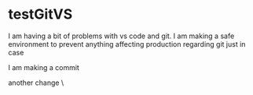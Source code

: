 # testGitVS
I am having a bit of problems with vs code and git. I am making a safe environment to prevent anything affecting production regarding git just in case

I am making a commit 

another change \

